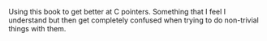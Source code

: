 Using this book to get better at C pointers. Something that I feel I understand but then get completely confused when trying to do non-trivial things with them.
